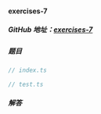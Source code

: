 #### exercises-7

##### GitHub 地址：[exercises-7](https://github.com/typescript-exercises/typescript-exercises/tree/master/src/exercises/7)

##### 题目

```ts
// index.ts

```

```ts
// test.ts

```

##### 解答


